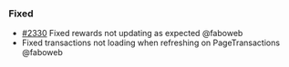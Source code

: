 ### Fixed

- [\#2330](https://github.com/cosmos/voyager/issues/2330) Fixed rewards not updating as expected @faboweb
- Fixed transactions not loading when refreshing on PageTransactions @faboweb